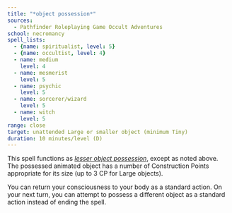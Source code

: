 ```yaml
---
title: "*object possession*"
sources:
  - Pathfinder Roleplaying Game Occult Adventures
school: necromancy
spell_lists:
  - {name: spiritualist, level: 5}
  - {name: occultist, level: 4}
  - name: medium
    level: 4
  - name: mesmerist
    level: 5
  - name: psychic
    level: 5
  - name: sorcerer/wizard
    level: 5
  - name: witch
    level: 5
range: close
target: unattended Large or smaller object (minimum Tiny)
duration: 10 minutes/level (D)
---
```


This spell functions as [*lesser object possession*](/spells/lesser-object-possession/), except as noted above. The possessed animated object has a number of Construction Points appropriate for its size (up to 3 CP for Large objects).

You can return your consciousness to your body as a standard action. On your next turn, you can attempt to possess a different object as a standard action instead of ending the spell.

